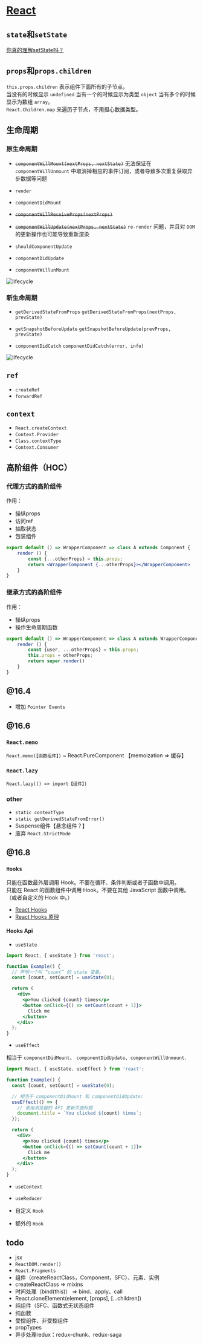 # [React](https://zh-hans.reactjs.org/)

<TOC/>

## `state`和`setState` 
[你真的理解setState吗？](https://zhuanlan.zhihu.com/p/39512941)

## `props`和`props.children`
`this.props.children` 表示组件下面所有的子节点。 <br/>
当没有的时候显示 `undefined` 当有一个的时候显示为类型 `object` 当有多个的时候显示为数组 `array`。<br/>
`React.Children.map` 来遍历子节点，不用担心数据类型。

## 生命周期
### 原生命周期
* ~~`componentWillMount(nextProps, nextState)`~~
无法保证在 `componentWillUnmount` 中取消掉相应的事件订阅，或者导致多次重复获取异步数据等问题

* `render`
* `componentDidMount`
* ~~`componentWillReceiveProps(nextProps)`~~
* ~~`componentWillUpdate(nextProps, nextState)`~~
`re-render` 问题，并且对 `DOM` 的更新操作也可能导致重新渲染

* `shouldComponentUpdate`
* `componentDidUpdate`
* `componentWillunMount`

![lifecycle](./images/lifecycle_old.jpg)

### 新生命周期
* `getDerivedStateFromProps`
`getDerivedStateFromProps(nextProps, prevState)`

* `getSnapshotBeforeUpdate`
`getSnapshotBeforeUpdate(prevProps, prevState)`

* `componentDidCatch`
`componentDidCatch(error, info)`

![lifecycle](./images/lifecycle.jpg)

## `ref`
* `createRef`
* `forwardRef`

## `context`
* `React.createContext`
* `Context.Provider`
* `Class.contextType`
* `Context.Consumer`

##  高阶组件（HOC）
### 代理方式的高阶组件
作用：
* 操纵props
* 访问ref
* 抽取状态
* 包装组件
```jsx harmony
export default () => WrapperComponent => class A extends Component {
    render () {
        const {...otherProps} = this.props;
        return <WrapperComponent {...otherProps}></WrapperComponent>
    }
}
```

### 继承方式的高阶组件
作用：
* 操纵props
* 操作生命周期函数
```jsx harmony
export default () => WrapperComponent => class A extends WrapperComponent {
    render () {
        const {user, ...otherProps} = this.props;
        this.props = otherProps;
        return super.render()
    }
}
```

## @16.4
* 增加 `Pointer Events`

## @16.6
### `React.memo`
`React.memo(【函数组件】)` ~ React.PureComponent   【memoization => 缓存】

### `React.lazy`
`React.lazy(() => import【组件】)`

### other
* `static contextType`
* `static getDerivedStateFromError()`
* Suspense组件【悬念组件？】
* 废弃 `React.StrictMode`

## @16.8
### `Hooks`

只能在函数最外层调用 Hook。不要在循环、条件判断或者子函数中调用。<br/>
只能在 React 的函数组件中调用 Hook。不要在其他 JavaScript 函数中调用。（或者自定义的 Hook 中。）

* [React Hooks](https://zh-hans.reactjs.org/docs/hooks-intro.html)
* [React Hooks 原理](https://github.com/brickspert/blog/issues/26)

#### Hooks Api
* `useState`
```jsx
import React, { useState } from 'react';

function Example() {
  // 声明一个叫 “count” 的 state 变量。
  const [count, setCount] = useState(0);

  return (
    <div>
      <p>You clicked {count} times</p>
      <button onClick={() => setCount(count + 1)}>
        Click me
      </button>
    </div>
  );
}
```
* `useEffect`

相当于 `componentDidMount`、 `componentDidUpdate`、`componentWillUnmount`.
```jsx
import React, { useState, useEffect } from 'react';

function Example() {
  const [count, setCount] = useState(0);

  // 相当于 componentDidMount 和 componentDidUpdate:
  useEffect(() => {
    // 使用浏览器的 API 更新页面标题
    document.title = `You clicked ${count} times`;
  });

  return (
    <div>
      <p>You clicked {count} times</p>
      <button onClick={() => setCount(count + 1)}>
        Click me
      </button>
    </div>
  );
}
```

* `useContext`
* `useReducer`

* 自定义 `Hook`

* 额外的 `Hook`

## todo

* jsx
* `ReactDOM.render()`
* `React.Fragments`
* 组件（createReactClass，Component，SFC）、元素、实例
* createReactClass => mixins
* 时间处理（bind(this)） => bind、apply、call
* React.cloneElement(element, [props], [...children])
*  纯组件（SFC、函数式无状态组件
* 纯函数
* 受控组件、非受控组件
* propTypes
* 异步处理redux：redux-chunk、redux-saga
